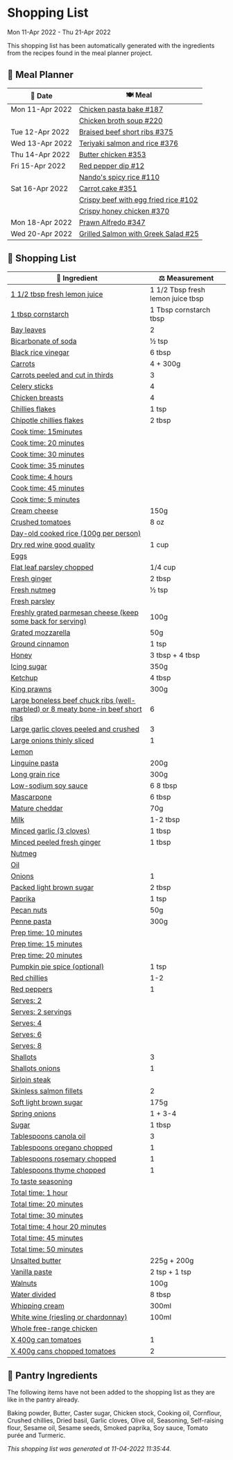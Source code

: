 # Shopping List

Mon 11-Apr 2022 - Thu 21-Apr 2022

This shopping list has been automatically generated with the ingredients from the recipes found in the meal planner project.

## 📅 Meal Planner

|📅 Date| 🍽️ Meal|
|----|----|
|Mon 11-Apr 2022|[Chicken pasta bake #187](https://github.com/jcallaghan/The-Cookbook/issues/187)|
||[Chicken broth soup #220](https://github.com/jcallaghan/The-Cookbook/issues/220)|
|Tue 12-Apr 2022|[Braised beef short ribs #375](https://github.com/jcallaghan/The-Cookbook/issues/375)|
|Wed 13-Apr 2022|[Teriyaki salmon and rice #376](https://github.com/jcallaghan/The-Cookbook/issues/376)|
|Thu 14-Apr 2022|[Butter chicken #353](https://github.com/jcallaghan/The-Cookbook/issues/353)|
|Fri 15-Apr 2022|[Red pepper dip #12](https://github.com/jcallaghan/The-Cookbook/issues/12)|
||[Nando's spicy rice #110](https://github.com/jcallaghan/The-Cookbook/issues/110)|
|Sat 16-Apr 2022|[Carrot cake #351](https://github.com/jcallaghan/The-Cookbook/issues/351)|
||[Crispy beef with egg fried rice #102](https://github.com/jcallaghan/The-Cookbook/issues/102)|
||[Crispy honey chicken #370](https://github.com/jcallaghan/The-Cookbook/issues/370)|
|Mon 18-Apr 2022|[Prawn Alfredo #347](https://github.com/jcallaghan/The-Cookbook/issues/347)|
|Wed 20-Apr 2022|[Grilled Salmon with Greek Salad #25](https://github.com/jcallaghan/The-Cookbook/issues/25)|

## 🛒 Shopping List

| 🍌 Ingredient| ⚖️ Measurement|
|----------|-----------|
|[1 1/2 tbsp fresh lemon juice](https://www.sainsburys.co.uk/gol-ui/SearchResults/1%201/2%20tbsp%20fresh%20lemon%20juice)|1 1/2 Tbsp fresh lemon juice tbsp|
|[1 tbsp cornstarch](https://www.sainsburys.co.uk/gol-ui/SearchResults/1%20tbsp%20cornstarch)|1 Tbsp cornstarch tbsp|
|[Bay leaves](https://www.sainsburys.co.uk/gol-ui/SearchResults/Bay%20leaves)|2|
|[Bicarbonate of soda](https://www.sainsburys.co.uk/gol-ui/SearchResults/Bicarbonate%20of%20soda)|½ tsp|
|[Black rice vinegar](https://www.sainsburys.co.uk/gol-ui/SearchResults/Black%20rice%20vinegar)|6 tbsp|
|[Carrots](https://www.sainsburys.co.uk/gol-ui/SearchResults/Carrots)|4 + 300g|
|[Carrots peeled and cut in thirds](https://www.sainsburys.co.uk/gol-ui/SearchResults/Carrots%20peeled%20and%20cut%20in%20thirds)|3|
|[Celery sticks](https://www.sainsburys.co.uk/gol-ui/SearchResults/Celery%20sticks)|4|
|[Chicken breasts](https://www.sainsburys.co.uk/gol-ui/SearchResults/Chicken%20breasts)|4|
|[Chillies flakes](https://www.sainsburys.co.uk/gol-ui/SearchResults/Chillies%20flakes)|1 tsp|
|[Chipotle chillies flakes](https://www.sainsburys.co.uk/gol-ui/SearchResults/Chipotle%20chillies%20flakes)|2 tbsp|
|[Cook time: 15minutes](https://www.sainsburys.co.uk/gol-ui/SearchResults/Cook%20time:%2015minutes)||
|[Cook time: 20 minutes](https://www.sainsburys.co.uk/gol-ui/SearchResults/Cook%20time:%2020%20minutes)||
|[Cook time: 30 minutes](https://www.sainsburys.co.uk/gol-ui/SearchResults/Cook%20time:%2030%20minutes)||
|[Cook time: 35 minutes](https://www.sainsburys.co.uk/gol-ui/SearchResults/Cook%20time:%2035%20minutes)||
|[Cook time: 4 hours](https://www.sainsburys.co.uk/gol-ui/SearchResults/Cook%20time:%204%20hours)||
|[Cook time: 45 minutes](https://www.sainsburys.co.uk/gol-ui/SearchResults/Cook%20time:%2045%20minutes)||
|[Cook time: 5 minutes](https://www.sainsburys.co.uk/gol-ui/SearchResults/Cook%20time:%205%20minutes)||
|[Cream cheese](https://www.sainsburys.co.uk/gol-ui/SearchResults/Cream%20cheese)|150g|
|[Crushed tomatoes](https://www.sainsburys.co.uk/gol-ui/SearchResults/Crushed%20tomatoes)|8 oz|
|[Day-old cooked rice (100g per person)](https://www.sainsburys.co.uk/gol-ui/SearchResults/Day-old%20cooked%20rice%20(100g%20per%20person))||
|[Dry red wine good quality](https://www.sainsburys.co.uk/gol-ui/SearchResults/Dry%20red%20wine%20good%20quality)|1 cup|
|[Eggs](https://www.sainsburys.co.uk/gol-ui/SearchResults/Eggs)||
|[Flat leaf parsley chopped](https://www.sainsburys.co.uk/gol-ui/SearchResults/Flat%20leaf%20parsley%20chopped)|1/4 cup|
|[Fresh ginger](https://www.sainsburys.co.uk/gol-ui/SearchResults/Fresh%20ginger)|2 tbsp|
|[Fresh nutmeg](https://www.sainsburys.co.uk/gol-ui/SearchResults/Fresh%20nutmeg)|½ tsp|
|[Fresh parsley](https://www.sainsburys.co.uk/gol-ui/SearchResults/Fresh%20parsley)||
|[Freshly grated parmesan cheese (keep some back for serving)](https://www.sainsburys.co.uk/gol-ui/SearchResults/Freshly%20grated%20parmesan%20cheese%20(keep%20some%20back%20for%20serving))|100g|
|[Grated mozzarella](https://www.sainsburys.co.uk/gol-ui/SearchResults/Grated%20mozzarella)|50g|
|[Ground cinnamon](https://www.sainsburys.co.uk/gol-ui/SearchResults/Ground%20cinnamon)|1 tsp|
|[Honey](https://www.sainsburys.co.uk/gol-ui/SearchResults/Honey)|3 tbsp + 4 tbsp|
|[Icing sugar](https://www.sainsburys.co.uk/gol-ui/SearchResults/Icing%20sugar)|350g|
|[Ketchup](https://www.sainsburys.co.uk/gol-ui/SearchResults/Ketchup)|4 tbsp|
|[King prawns](https://www.sainsburys.co.uk/gol-ui/SearchResults/King%20prawns)|300g|
|[Large boneless beef chuck ribs (well-marbled) or 8 meaty bone-in beef short ribs](https://www.sainsburys.co.uk/gol-ui/SearchResults/Large%20boneless%20beef%20chuck%20ribs%20(well-marbled)%20or%208%20meaty%20bone-in%20beef%20short%20ribs)|6|
|[Large garlic cloves peeled and crushed](https://www.sainsburys.co.uk/gol-ui/SearchResults/Large%20garlic%20cloves%20peeled%20and%20crushed)|3|
|[Large onions thinly sliced](https://www.sainsburys.co.uk/gol-ui/SearchResults/Large%20onions%20thinly%20sliced)|1|
|[Lemon](https://www.sainsburys.co.uk/gol-ui/SearchResults/Lemon)||
|[Linguine pasta](https://www.sainsburys.co.uk/gol-ui/SearchResults/Linguine%20pasta)|200g|
|[Long grain rice](https://www.sainsburys.co.uk/gol-ui/SearchResults/Long%20grain%20rice)|300g|
|[Low-sodium soy sauce](https://www.sainsburys.co.uk/gol-ui/SearchResults/Low-sodium%20soy%20sauce)|6 8 tbsp|
|[Mascarpone](https://www.sainsburys.co.uk/gol-ui/SearchResults/Mascarpone)|6 tbsp|
|[Mature cheddar](https://www.sainsburys.co.uk/gol-ui/SearchResults/Mature%20cheddar)|70g|
|[Milk](https://www.sainsburys.co.uk/gol-ui/SearchResults/Milk)|1-2 tbsp|
|[Minced garlic (3 cloves)](https://www.sainsburys.co.uk/gol-ui/SearchResults/Minced%20garlic%20(3%20cloves))|1 tbsp|
|[Minced peeled fresh ginger](https://www.sainsburys.co.uk/gol-ui/SearchResults/Minced%20peeled%20fresh%20ginger)|1 tbsp|
|[Nutmeg](https://www.sainsburys.co.uk/gol-ui/SearchResults/Nutmeg)||
|[Oil](https://www.sainsburys.co.uk/gol-ui/SearchResults/Oil)||
|[Onions](https://www.sainsburys.co.uk/gol-ui/SearchResults/Onions)|1|
|[Packed light brown sugar](https://www.sainsburys.co.uk/gol-ui/SearchResults/Packed%20light%20brown%20sugar)|2 tbsp|
|[Paprika](https://www.sainsburys.co.uk/gol-ui/SearchResults/Paprika)|1 tsp|
|[Pecan nuts](https://www.sainsburys.co.uk/gol-ui/SearchResults/Pecan%20nuts)|50g|
|[Penne pasta](https://www.sainsburys.co.uk/gol-ui/SearchResults/Penne%20pasta)|300g|
|[Prep time: 10 minutes](https://www.sainsburys.co.uk/gol-ui/SearchResults/Prep%20time:%2010%20minutes)||
|[Prep time: 15 minutes](https://www.sainsburys.co.uk/gol-ui/SearchResults/Prep%20time:%2015%20minutes)||
|[Prep time: 20 minutes](https://www.sainsburys.co.uk/gol-ui/SearchResults/Prep%20time:%2020%20minutes)||
|[Pumpkin pie spice (optional)](https://www.sainsburys.co.uk/gol-ui/SearchResults/Pumpkin%20pie%20spice%20(optional))|1 tsp|
|[Red chillies](https://www.sainsburys.co.uk/gol-ui/SearchResults/Red%20chillies)|1-2|
|[Red peppers](https://www.sainsburys.co.uk/gol-ui/SearchResults/Red%20peppers)|1|
|[Serves: 2](https://www.sainsburys.co.uk/gol-ui/SearchResults/Serves:%202)||
|[Serves: 2 servings](https://www.sainsburys.co.uk/gol-ui/SearchResults/Serves:%202%20servings)||
|[Serves: 4](https://www.sainsburys.co.uk/gol-ui/SearchResults/Serves:%204)||
|[Serves: 6](https://www.sainsburys.co.uk/gol-ui/SearchResults/Serves:%206)||
|[Serves: 8](https://www.sainsburys.co.uk/gol-ui/SearchResults/Serves:%208)||
|[Shallots](https://www.sainsburys.co.uk/gol-ui/SearchResults/Shallots)|3|
|[Shallots onions](https://www.sainsburys.co.uk/gol-ui/SearchResults/Shallots%20onions)|1|
|[Sirloin steak](https://www.sainsburys.co.uk/gol-ui/SearchResults/Sirloin%20steak)||
|[Skinless salmon fillets](https://www.sainsburys.co.uk/gol-ui/SearchResults/Skinless%20salmon%20fillets)|2|
|[Soft light brown sugar](https://www.sainsburys.co.uk/gol-ui/SearchResults/Soft%20light%20brown%20sugar)|175g|
|[Spring onions](https://www.sainsburys.co.uk/gol-ui/SearchResults/Spring%20onions)|1 + 3-4|
|[Sugar](https://www.sainsburys.co.uk/gol-ui/SearchResults/Sugar)|1 tbsp|
|[Tablespoons canola oil](https://www.sainsburys.co.uk/gol-ui/SearchResults/Tablespoons%20canola%20oil)|3|
|[Tablespoons oregano chopped](https://www.sainsburys.co.uk/gol-ui/SearchResults/Tablespoons%20oregano%20chopped)|1|
|[Tablespoons rosemary chopped](https://www.sainsburys.co.uk/gol-ui/SearchResults/Tablespoons%20rosemary%20chopped)|1|
|[Tablespoons thyme chopped](https://www.sainsburys.co.uk/gol-ui/SearchResults/Tablespoons%20thyme%20chopped)|1|
|[To taste seasoning](https://www.sainsburys.co.uk/gol-ui/SearchResults/To%20taste%20seasoning)||
|[Total time: 1 hour](https://www.sainsburys.co.uk/gol-ui/SearchResults/Total%20time:%201%20hour)||
|[Total time: 20 minutes](https://www.sainsburys.co.uk/gol-ui/SearchResults/Total%20time:%2020%20minutes)||
|[Total time: 30 minutes](https://www.sainsburys.co.uk/gol-ui/SearchResults/Total%20time:%2030%20minutes)||
|[Total time: 4 hour 20 minutes](https://www.sainsburys.co.uk/gol-ui/SearchResults/Total%20time:%204%20hour%2020%20minutes)||
|[Total time: 45 minutes](https://www.sainsburys.co.uk/gol-ui/SearchResults/Total%20time:%2045%20minutes)||
|[Total time: 50 minutes](https://www.sainsburys.co.uk/gol-ui/SearchResults/Total%20time:%2050%20minutes)||
|[Unsalted butter](https://www.sainsburys.co.uk/gol-ui/SearchResults/Unsalted%20butter)|225g + 200g|
|[Vanilla paste](https://www.sainsburys.co.uk/gol-ui/SearchResults/Vanilla%20paste)|2 tsp + 1 tsp|
|[Walnuts](https://www.sainsburys.co.uk/gol-ui/SearchResults/Walnuts)|100g|
|[Water divided](https://www.sainsburys.co.uk/gol-ui/SearchResults/Water%20divided)|8 tbsp|
|[Whipping cream](https://www.sainsburys.co.uk/gol-ui/SearchResults/Whipping%20cream)|300ml|
|[White wine (riesling or chardonnay)](https://www.sainsburys.co.uk/gol-ui/SearchResults/White%20wine%20(riesling%20or%20chardonnay))|100ml|
|[Whole free-range chicken](https://www.sainsburys.co.uk/gol-ui/SearchResults/Whole%20free-range%20chicken)||
|[X 400g can tomatoes](https://www.sainsburys.co.uk/gol-ui/SearchResults/X%20400g%20can%20tomatoes)|1|
|[X 400g cans chopped tomatoes](https://www.sainsburys.co.uk/gol-ui/SearchResults/X%20400g%20cans%20chopped%20tomatoes)|2|

## 🏪 Pantry Ingredients

The following items have not been added to the shopping list as they are like in the pantry already.

Baking powder, Butter, Caster sugar, Chicken stock, Cooking oil, Cornflour, Crushed chillies, Dried basil, Garlic cloves, Olive oil, Seasoning, Self-raising flour, Sesame oil, Sesame seeds, Smoked paprika, Soy sauce, Tomato purée and Turmeric.


_This shopping list was generated at 11-04-2022 11:35:44._